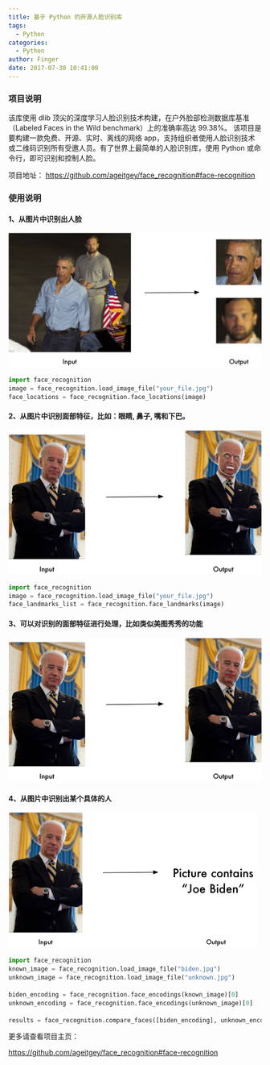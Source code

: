 ```yaml
---
title: 基于 Python 的开源人脸识别库
tags:
  - Python
categories:
  - Python
author: Finger
date: 2017-07-30 10:41:00
---
```


### 项目说明


该库使用 dlib 顶尖的深度学习人脸识别技术构建，在户外脸部检测数据库基准（Labeled Faces in the Wild benchmark）上的准确率高达 99.38%。
该项目是要构建一款免费、开源、实时、离线的网络 app，支持组织者使用人脸识别技术或二维码识别所有受邀人员。有了世界上最简单的人脸识别库，使用 Python 或命令行，即可识别和控制人脸。

项目地址：
https://github.com/ageitgey/face_recognition#face-recognition

### 使用说明

#### 1、从图片中识别出人脸

![](imgs/20170729/42c65360-025d-11e7-94ea-b12f28cb34b4.png)

```python
import face_recognition
image = face_recognition.load_image_file("your_file.jpg")
face_locations = face_recognition.face_locations(image)
```

#### 2、从图片中识别面部特征，比如：眼睛, 鼻子, 嘴和下巴。
![](imgs/20170729/7f2d79dc-025d-11e7-8728-d8924596f8fa.png)
```python
import face_recognition
image = face_recognition.load_image_file("your_file.jpg")
face_landmarks_list = face_recognition.face_landmarks(image)
```

#### 3、可以对识别的面部特征进行处理，比如类似美图秀秀的功能
![](imgs/20170729/80638760-025d-11e7-80a2-1d2779f7ccab.png)

#### 4、从图片中识别出某个具体的人
![](imgs/20170729/45e049b6-025d-11e7-89cc-8a71cf89e713.png)
```python
import face_recognition
known_image = face_recognition.load_image_file("biden.jpg")
unknown_image = face_recognition.load_image_file("unknown.jpg")

biden_encoding = face_recognition.face_encodings(known_image)[0]
unknown_encoding = face_recognition.face_encodings(unknown_image)[0]

results = face_recognition.compare_faces([biden_encoding], unknown_encoding)
```

更多请查看项目主页：

https://github.com/ageitgey/face_recognition#face-recognition